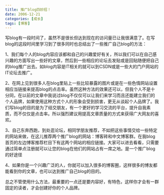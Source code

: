 ```yaml
---
title: 推广blog四妙招！
date: 2006-12-21
categories: [成长]
tags: [博客]
---
```


写blog有一段时间了，虽然不是很长但达到现在的访问量已让我很满意了。在写blog的这段时间里学习到了很多同时也总结出了一些推广自己blog的方法：

1、我们每个人的blog内容应该都和自己的兴趣爱好有关，所以我们可以在自己感兴趣的方面写出一些好的文章，然后到一些相应的论坛去发贴或是回贴随便把自己的blog推广出去。如blog内容是IT相关的就可以到CSDN或是一些大的门户网站的IT论坛去推广。

2、在网上见到很多人在blog里贴上一些比较暴露的图片或是在一些色情网站设置相应当链接来提高blog的点击率。虽然这种方法的效果还可以，但我个人不是十分同，在以前的文章中我说过blog不仅仅可以让我们来学习而且还能建立我们的个人品牌，如果使用这种方式个人的形象会受到损害，更无从谈起个人品牌了。我们写blog的目的是为了结交朋友，有一个更好的学习交流的平台，提升自我素质，而不仅仅是点击率。所以强烈建议用提高文章质量的方式来获得广大网友的喜欢。

3、自己东奔西跑，到处逛论坛，相同学朋友推荐，不如把这些事情交给一些特定的网站来做，在这儿推荐两个推广blog的网站：博客砖和中文博客群。在我blog首页的左边博客推荐栏目下有这两个网站的相应链接。大家可以进去看看，只需要通过简单点注册就可以让您的blog在他们的网站占有一席之地。是一个推广blog的好途径

4、如果你是一个兴趣广泛的人，你就可以加入很多的博客圈，这样很多的博友都能看到你的文章，也可以达到推广自己blog的目的。

总之不管使用什么方法，最重要的一点还是要内容好，有特色，这样你才会有一群固定的读者，才会创建好你的个人品牌。

